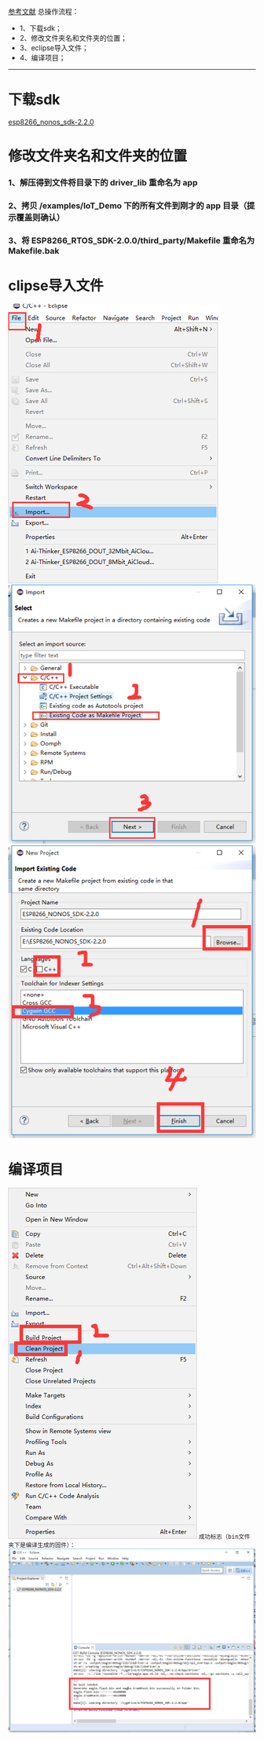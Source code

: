 [参考文献](http://wiki.ai-thinker.com/ai_ide_use)
总操作流程：
- 1、下载sdk；
- 2、修改文件夹名和文件夹的位置；
- 3、eclipse导入文件；
- 4、编译项目；

----------


# 下载sdk
[esp8266_nonos_sdk-2.2.0](https://pan.baidu.com/s/1yB5hbxEHXRmLdn1W_Vii4w)
# 修改文件夹名和文件夹的位置
### 1、解压得到文件将目录下的 driver_lib 重命名为 app
### 2、拷贝 /examples/IoT_Demo 下的所有文件到刚才的 app 目录（提示覆盖则确认）
### 3、将 ESP8266_RTOS_SDK-2.0.0/third_party/Makefile 重命名为 Makefile.bak
# clipse导入文件
![](image/3-1.png)
![](image/3-2.png)
![](image/3-3.png)
# 编译项目
![](image/3-4.png)
`成功标志（bin文件夹下是编译生成的固件）：`
![](image/3-5.png)
